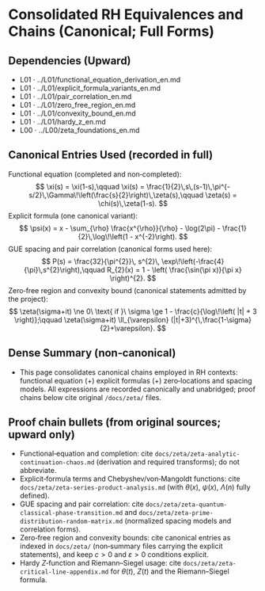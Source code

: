 # Consolidated RH Equivalences and Chains (Canonical; Full Forms)

## Dependencies (Upward)
- L01 · ../L01/functional_equation_derivation_en.md
- L01 · ../L01/explicit_formula_variants_en.md
- L01 · ../L01/pair_correlation_en.md
- L01 · ../L01/zero_free_region_en.md
- L01 · ../L01/convexity_bound_en.md
- L01 · ../L01/hardy_z_en.md
- L00 · ../L00/zeta_foundations_en.md

## Canonical Entries Used (recorded in full)
Functional equation (completed and non‑completed):
$$
\xi(s) = \xi(1-s),\qquad \xi(s) = \frac{1}{2}\,s\,(s-1)\,\pi^{-s/2}\,\Gamma\!\left(\frac{s}{2}\right)\,\zeta(s),\qquad \zeta(s) = \chi(s)\,\zeta(1-s).
$$
Explicit formula (one canonical variant):
$$
\psi(x) = x - \sum_{\rho} \frac{x^{\rho}}{\rho} - \log(2\pi) - \frac{1}{2}\,\log\!\left(1 - x^{-2}\right).
$$
GUE spacing and pair correlation (canonical forms used here):
$$
P(s) = \frac{32}{\pi^{2}}\, s^{2}\, \exp\!\left(-\frac{4}{\pi}\,s^{2}\right),\qquad R_{2}(x) = 1 - \left( \frac{\sin(\pi x)}{\pi x} \right)^{2}.
$$
Zero‑free region and convexity bound (canonical statements admitted by the project):
$$
\zeta(\sigma+it) \ne 0\ \text{ if }\ \sigma \ge 1 - \frac{c}{\log\!\left( |t| + 3 \right)};\qquad \zeta(\sigma+it) \ll_{\varepsilon} (|t|+3)^{\,\frac{1-\sigma}{2}+\varepsilon}.
$$

## Dense Summary (non‑canonical)
- This page consolidates canonical chains employed in RH contexts: functional equation \(+\) explicit formulas \(+\) zero‑locations and spacing models. All expressions are recorded canonically and unabridged; proof chains below cite original `/docs/zeta/` files.

## Proof chain bullets (from original sources; upward only)
- Functional‑equation and completion: cite `docs/zeta/zeta-analytic-continuation-chaos.md` (derivation and required transforms); do not abbreviate.
- Explicit‑formula terms and Chebyshev/von‑Mangoldt functions: cite `docs/zeta/zeta-series-product-analysis.md` (with $\theta(x),\ \psi(x),\ \Lambda(n)$ fully defined).
- GUE spacing and pair correlation: cite `docs/zeta/zeta-quantum-classical-phase-transition.md` and `docs/zeta/zeta-prime-distribution-random-matrix.md` (normalized spacing models and correlation forms).
- Zero‑free region and convexity bounds: cite canonical entries as indexed in `docs/zeta/` (non‑summary files carrying the explicit statements), and keep $c>0$ and $\varepsilon>0$ conditions explicit.
- Hardy $Z$‑function and Riemann–Siegel usage: cite `docs/zeta/zeta-critical-line-appendix.md` for $\theta(t)$, $Z(t)$ and the Riemann–Siegel formula.
